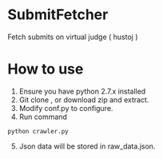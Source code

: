 # SubmitFetcher
Fetch submits on virtual judge ( hustoj )

# How to use
1. Ensure you have python 2.7.x installed
2. Git clone , or download zip and extract.
3. Modify conf.py to configure.
4. Run command 
```
python crawler.py
```
5. Json data will be stored in raw_data.json.
